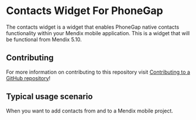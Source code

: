 # Contacts Widget For PhoneGap

The contacts widget is a widget that enables PhoneGap native contacts functionality within your Mendix mobile application.
This is a widget that will be functional from Mendix 5.10.

## Contributing

For more information on contributing to this repository visit [Contributing to a GitHub repository](https://world.mendix.com/display/howto50/Contributing+to+a+GitHub+repository)!

## Typical usage scenario

When you want to add contacts from and to a Mendix mobile project.